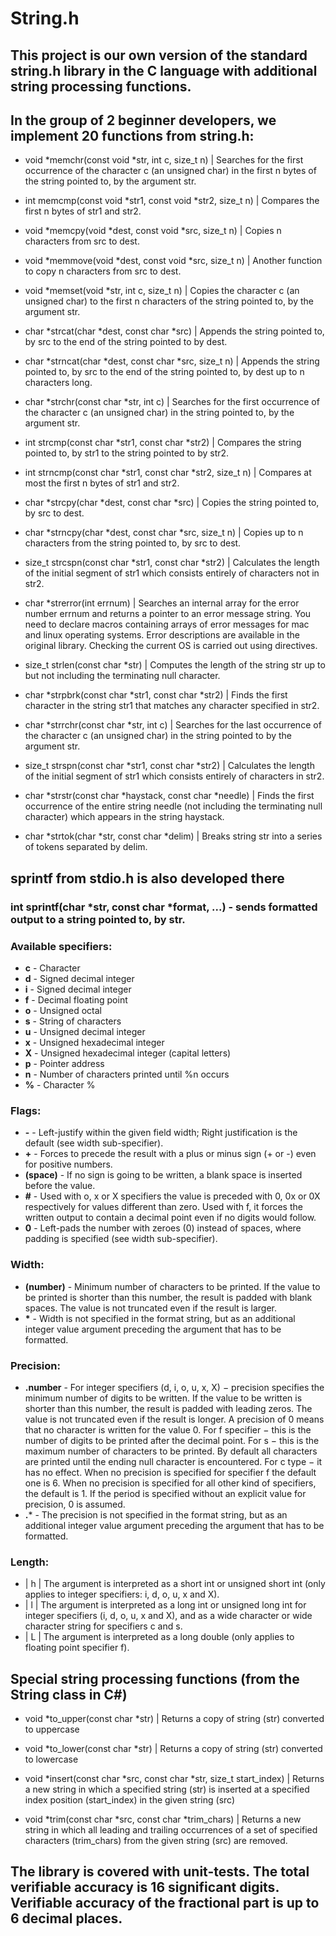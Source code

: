 # String.h
## This project is our own version of the standard string.h library in the C language with additional string processing functions. 

## In the group of 2 beginner developers, we implement 20 functions from string.h:

- void *memchr(const void *str, int c, size_t n) | Searches for the first occurrence of the character c (an unsigned char) in the first n bytes of the string pointed to, by the argument str.

- int memcmp(const void *str1, const void *str2, size_t n) | Compares the first n bytes of str1 and str2.

- void *memcpy(void *dest, const void *src, size_t n) | Copies n characters from src to dest.

- void *memmove(void *dest, const void *src, size_t n) | Another function to copy n characters from src to dest.

- void *memset(void *str, int c, size_t n) | Copies the character c (an unsigned char) to the first n characters of the string pointed to, by the argument str.

- char *strcat(char *dest, const char *src) | Appends the string pointed to, by src to the end of the string pointed to by dest.

- char *strncat(char *dest, const char *src, size_t n) | Appends the string pointed to, by src to the end of the string pointed to, by dest up to n characters long.

- char *strchr(const char *str, int c) | Searches for the first occurrence of the character c (an unsigned char) in the string pointed to, by the argument str.

- int strcmp(const char *str1, const char *str2) | Compares the string pointed to, by str1 to the string pointed to by str2.

- int strncmp(const char *str1, const char *str2, size_t n) | Compares at most the first n bytes of str1 and str2.

- char *strcpy(char *dest, const char *src) | Copies the string pointed to, by src to dest.

- char *strncpy(char *dest, const char *src, size_t n) | Copies up to n characters from the string pointed to, by src to dest.

- size_t strcspn(const char *str1, const char *str2) | Calculates the length of the initial segment of str1 which consists entirely of characters not in str2.

- char *strerror(int errnum) | Searches an internal array for the error number errnum and returns a pointer to an error message string. You need to declare macros containing arrays of error messages for mac and linux operating systems. Error descriptions are available in the original library. Checking the current OS is carried out using directives.

- size_t strlen(const char *str) | Computes the length of the string str up to but not including the terminating null character.

- char *strpbrk(const char *str1, const char *str2) | Finds the first character in the string str1 that matches any character specified in str2.

- char *strrchr(const char *str, int c) | Searches for the last occurrence of the character c (an unsigned char) in the string pointed to by the argument str.

- size_t strspn(const char *str1, const char *str2) | Calculates the length of the initial segment of str1 which consists entirely of characters in str2.

- char *strstr(const char *haystack, const char *needle) | Finds the first occurrence of the entire string needle (not including the terminating null character) which appears in the string haystack.

- char *strtok(char *str, const char *delim) | Breaks string str into a series of tokens separated by delim.

## sprintf from stdio.h is also developed there

### int sprintf(char *str, const char *format, ...) - sends formatted output to a string pointed to, by str.

### Available specifiers:

-  **c** - Character 
-  **d** - Signed decimal integer
-  **i** - Signed decimal integer
-  **f** - Decimal floating point
-  **o** - Unsigned octal
-  **s** - String of characters
-  **u** - Unsigned decimal integer
-  **x** - Unsigned hexadecimal integer
-  **X** - Unsigned hexadecimal integer (capital letters)
-  **p** - Pointer address
-  **n** - Number of characters printed until %n occurs
-  **%** - Character %

### Flags:

- **-** - Left-justify within the given field width; Right justification is the default (see width sub-specifier).
- **+** - Forces to precede the result with a plus or minus sign (+ or -) even for positive numbers.
- **(space)** - If no sign is going to be written, a blank space is inserted before the value.
- **#** - Used with o, x or X specifiers the value is preceded with 0, 0x or 0X respectively for values different than zero. Used with f, it forces the written output to contain a decimal point even if no digits would follow.
- **0** - Left-pads the number with zeroes (0) instead of spaces, where padding is specified (see width sub-specifier).

### Width:

- **(number)** - Minimum number of characters to be printed. If the value to be printed is shorter than this number, the result is padded with blank spaces. The value is not truncated even if the result is larger.
- **\*** - Width is not specified in the format string, but as an additional integer value argument preceding the argument that has to be formatted.

### Precision:

-	**.number** - For integer specifiers (d, i, o, u, x, X) − precision specifies the minimum number of digits to be written. If the value to be written is shorter than this number, the result is padded with leading zeros. The value is not truncated even if the result is longer. A precision of 0 means that no character is written for the value 0. For f specifier − this is the number of digits to be printed after the decimal point. For s − this is the maximum number of characters to be printed. By default all characters are printed until the ending null character is encountered. For c type − it has no effect. When no precision is specified for specifier f the default one is 6. When no precision is specified for all other kind of specifiers, the default is 1. If the period is specified without an explicit value for precision, 0 is assumed.
-	**.*** - The precision is not specified in the format string, but as an additional integer value argument preceding the argument that has to be formatted.

### Length:

- | h | The argument is interpreted as a short int or unsigned short int (only applies to integer specifiers: i, d, o, u, x and X).
- | l | The argument is interpreted as a long int or unsigned long int for integer specifiers (i, d, o, u, x and X), and as a wide character or wide character string for specifiers c and s.
- | L | The argument is interpreted as a long double (only applies to floating point specifier f).

## Special string processing functions (from the String class in C#)

- void *to_upper(const char *str) | Returns a copy of string (str) converted to uppercase

- void *to_lower(const char *str) | Returns a copy of string (str) converted to lowercase

- void *insert(const char *src, const char *str, size_t start_index) | Returns a new string in which a specified string (str) is inserted at a specified index position (start_index) in the given string (src)

- void *trim(const char *src, const char *trim_chars) | Returns a new string in which all leading and trailing occurrences of a set of specified characters (trim_chars) from the given string (src) are removed.

## The library is covered with unit-tests. The total verifiable accuracy is 16 significant digits. Verifiable accuracy of the fractional part is up to 6 decimal places.
